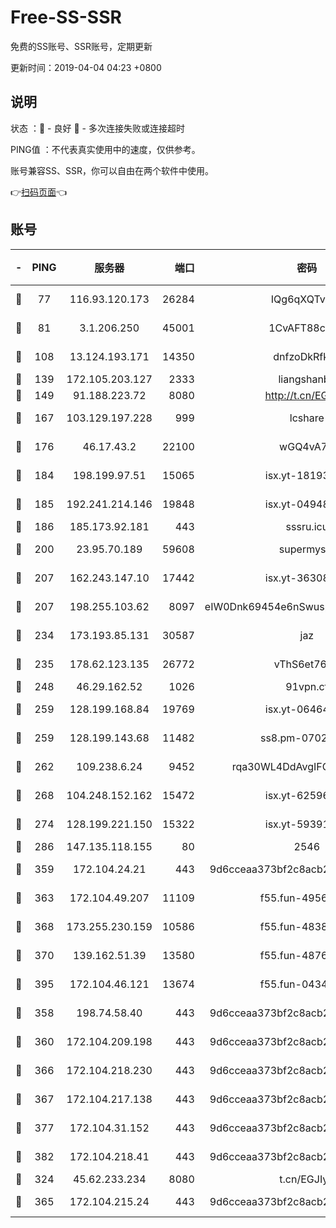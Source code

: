 # Free-SS-SSR

免费的SS账号、SSR账号，定期更新

更新时间：2019-04-04 04:23 +0800

## 说明

状态     ：🙂 - 良好 🙁 - 多次连接失败或连接超时

PING值   ：不代表真实使用中的速度，仅供参考。

账号兼容SS、SSR，你可以自由在两个软件中使用。

👉[扫码页面](https://liesauer.github.io/Free-SS-SSR/)👈

## 账号

|-|PING|服务器|端口|密码|加密方式|区域|
|:----:|:----:|:-----:|-----:|:----:|:----:|:----:|
|🙂|77|116.93.120.173|26284|IQg6qXQTvhnJ|aes-256-cfb|PH|
|🙂|81|3.1.206.250|45001|1CvAFT88cqXA|aes-256-cfb|SG|
|🙂|108|13.124.193.171|14350|dnfzoDkRfk1a|aes-256-cfb|KR|
|🙂|139|172.105.203.127|2333|liangshanbo|chacha20|JP|
|🙂|149|91.188.223.72|8080|http://t.cn/EGJIyrl|rc4-md5|RU|
|🙂|167|103.129.197.228|999|lcshare|aes-256-cfb|US|
|🙂|176|46.17.43.2|22100|wGQ4vA7D|aes-256-gcm|RU|
|🙂|184|198.199.97.51|15065|isx.yt-18193604|aes-256-cfb|US|
|🙂|185|192.241.214.146|19848|isx.yt-04948668|aes-256-cfb|US|
|🙂|186|185.173.92.181|443|sssru.icu|rc4-md5|RU|
|🙂|200|23.95.70.189|59608|supermyssr|chacha20-ietf|US|
|🙂|207|162.243.147.10|17442|isx.yt-36308071|aes-256-cfb|US|
|🙂|207|198.255.103.62|8097|eIW0Dnk69454e6nSwuspv9DmS201tQ0D|aes-256-cfb|US|
|🙂|234|173.193.85.131|30587|jaz|aes-256-cfb|US|
|🙂|235|178.62.123.135|26772|vThS6et76Git|aes-256-cfb|GB|
|🙂|248|46.29.162.52|1026|91vpn.cf|rc4-md5|RU|
|🙂|259|128.199.168.84|19769|isx.yt-06464795|aes-256-cfb|SG|
|🙂|259|128.199.143.68|11482|ss8.pm-07027944|aes-256-cfb|SG|
|🙂|262|109.238.6.24|9452|rqa30WL4DdAvgIFG6Fs3znzTa|aes-256-cfb|FR|
|🙂|268|104.248.152.162|15472|isx.yt-62596882|aes-256-cfb|SG|
|🙂|274|128.199.221.150|15322|isx.yt-59391923|aes-256-cfb|SG|
|🙂|286|147.135.118.155|80|2546|chacha20|US|
|🙂|359|172.104.24.21|443|9d6cceaa373bf2c8acb22e60b6a58be6|aes-256-cfb|US|
|🙂|363|172.104.49.207|11109|f55.fun-49562246|aes-256-cfb|SG|
|🙂|368|173.255.230.159|10586|f55.fun-48382227|aes-256-cfb|US|
|🙂|370|139.162.51.39|13580|f55.fun-48765997|aes-256-cfb|SG|
|🙂|395|172.104.46.121|13674|f55.fun-04347398|aes-256-cfb|SG|
|🙂|358|198.74.58.40|443|9d6cceaa373bf2c8acb22e60b6a58be6|aes-256-cfb|US|
|🙂|360|172.104.209.198|443|9d6cceaa373bf2c8acb22e60b6a58be6|aes-256-cfb|US|
|🙂|366|172.104.218.230|443|9d6cceaa373bf2c8acb22e60b6a58be6|aes-256-cfb|US|
|🙂|367|172.104.217.138|443|9d6cceaa373bf2c8acb22e60b6a58be6|aes-256-cfb|US|
|🙂|377|172.104.31.152|443|9d6cceaa373bf2c8acb22e60b6a58be6|aes-256-cfb|US|
|🙂|382|172.104.218.41|443|9d6cceaa373bf2c8acb22e60b6a58be6|aes-256-cfb|US|
|🙁|324|45.62.233.234|8080|t.cn/EGJIyrl|rc4-md5|CA|
|🙁|365|172.104.215.24|443|9d6cceaa373bf2c8acb22e60b6a58be6|aes-256-cfb|US|
